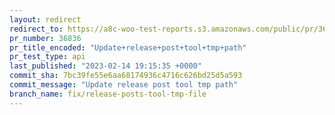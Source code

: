 ```yaml
---
layout: redirect
redirect_to: https://a8c-woo-test-reports.s3.amazonaws.com/public/pr/36836/api/index.html
pr_number: 36836
pr_title_encoded: "Update+release+post+tool+tmp+path"
pr_test_type: api
last_published: "2023-02-14 19:15:35 +0000"
commit_sha: 7bc39fe55e6aa68174936c4716c626bd25d5a593
commit_message: "Update release post tool tmp path"
branch_name: fix/release-posts-tool-tmp-file
---
```

